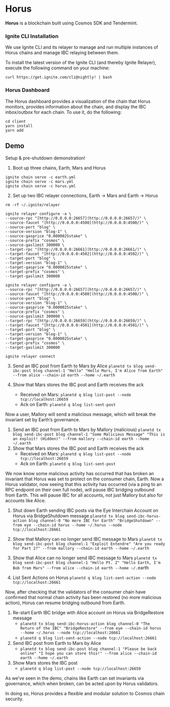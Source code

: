 # Horus

**Horus** is a blockchain built using Cosmos SDK and Tendermint.

### Ignite CLI Installation

We use Ignite CLI and its relayer to manage and run multiple instances of Horus chains and manage IBC relaying between them.

To install the latest version of the Ignite CLI (and thereby Ignite Relayer), execute the following command on your machine:

```
curl https://get.ignite.com/cli@nightly! | bash
```

### Horus Dashboard

The Horus dashboard provides a visualization of the chain that Horus monitors, provides information about the chain, and display the IBC inbox/outbox for each chain. To use it, do the following:

```
cd client
yarn install
yarn add
```

## Demo

Setup & pre-shutdown demonstration!

1. Boot up three chains, Earth, Mars and Horus

```
ignite chain serve -c earth.yml
ignite chain serve -c mars.yml
ignite chain serve -c horus.yml
```

2. Set up two IBC relayer connections, Earth → Mars and Earth → Horus

```
rm -rf ~/.ignite/relayer
```

```
ignite relayer configure -a \
--source-rpc "[http://0.0.0.0:26657](http://0.0.0.0:26657/)" \
--source-faucet "[http://0.0.0.0:4500](http://0.0.0.0:4500/)" \
--source-port "blog" \
--source-version "blog-1" \
--source-gasprice "0.0000025stake" \
--source-prefix "cosmos" \
--source-gaslimit 300000 \
--target-rpc "[http://0.0.0.0:26661](http://0.0.0.0:26661/)" \
--target-faucet "[http://0.0.0.0:4502](http://0.0.0.0:4502/)" \
--target-port "blog" \
--target-version "blog-1" \
--target-gasprice "0.0000025stake" \
--target-prefix "cosmos" \
--target-gaslimit 300000
```

```
ignite relayer configure -a \
--source-rpc "[http://0.0.0.0:26657](http://0.0.0.0:26657/)" \
--source-faucet "[http://0.0.0.0:4500](http://0.0.0.0:4500/)" \
--source-port "blog" \
--source-version "blog-1" \
--source-gasprice "0.0000025stake" \
--source-prefix "cosmos" \
--source-gaslimit 300000 \
--target-rpc "[http://0.0.0.0:26659](http://0.0.0.0:26659/)" \
--target-faucet "[http://0.0.0.0:4501](http://0.0.0.0:4501/)" \
--target-port "blog" \
--target-version "blog-1" \
--target-gasprice "0.0000025stake" \
--target-prefix "cosmos" \
--target-gaslimit 300000
```

`ignite relayer connect`

3. Send an IBC post from Earth to Mars by Alice
   `planetd tx blog send-ibc-post blog channel-1 "Hello" "Hello Mars, I'm Alice from Earth" --from alice --chain-id earth --home ~/.earth`

4. Show that Mars stores the IBC post and Earth receives the ack
   - Received on Mars: `planetd q blog list-post --node tcp://localhost:26659`
   - Ack on Earth: `planetd q blog list-sent-post`

Now a user, Mallory will send a malicious message, which will break the invariant set by Earth’s governance.

1. Send an IBC post from Earth to Mars by Mallory (malicious)
   `planetd tx blog send-ibc-post blog channel-1 "Some Malicious Message" "This is an exploit! (Hidden)" --from mallory --chain-id earth --home ~/.earth`
2. Show that Mars stores the IBC post and Earth receives the ack
   - Received on Mars: `planetd q blog list-post --node tcp://localhost:26659`
   - Ack on Earth: `planetd q blog list-sent-post`

We now know some malicious activity has occurred that has broken an invariant that Horus was set to protect on the consumer chain, Earth. Now a Horus validator, now seeing that this activity has occurred (via a ping to an RPC endpoint on their own full node), will pause IBC bridging outbound from Earth. This will pause IBC for all accounts, not just Mallory but also for accounts like Alice.

1. Shut down Earth sending IBC posts via the Eye Interchain Account on Horus via BridgeShutdown message
   `planetd tx blog send-ibc-horus-action blog channel-0 "No more IBC for Earth" "BridgeShutdown" --from eye --chain-id horus --home ~/.horus --node tcp://localhost:26661`
2. Show that Mallory can no longer send IBC message to Mars
   `planetd tx blog send-ibc-post blog channel-1 "Exploit Entendre" "Are you ready for Part 2?" --from mallory --chain-id earth --home ~/.earth`
3. Show that Alice can no longer send IBC message to Mars
   `planetd tx blog send-ibc-post blog channel-1 "Hello Pt. 2" "Hello Earth, I'm Bob from Mars" --from alice --chain-id earth --home ~/.`earth

4. List Sent Actions on Horus
   `planetd q blog list-sent-action --node tcp://localhost:26661`

Now, after checking that the validators of the consumer chain have confirmed that normal chain activity has been restored (no more malicious action), Horus can resume bridging outbound from Earth.

1. Re-start Earth IBC bridge with Alice account on Horus via BridgeRestore message
   - `planetd tx blog send-ibc-horus-action blog channel-0 "The Return of the IBC" "BridgeRestore" --from eye --chain-id horus --home ~/.horus --node tcp://localhost:26661`
   - `planetd q blog list-sent-action --node tcp://localhost:26661`
2. Send IBC post from Earth to Mars by Alice
   - `planetd tx blog send-ibc-post blog channel-1 "Please be back online" "I hope you can store this!" --from alice --chain-id earth --home ~/.earth`
3. Show Mars stores the IBC post
   - `planetd q blog list-post --node tcp://localhost:26659`

As we’ve seen in the demo, chains like Earth can set invariants via governance, which when broken, can be acted upon by Horus validators.

In doing so, Horus provides a flexible and modular solution to Cosmos chain security.

